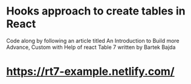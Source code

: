 # Hooks approach to create tables in React

Code along by following an article titled An Introduction to Build more Advance, Custom with Help of react Table 7 written by Bartek Bajda

# https://rt7-example.netlify.com/
